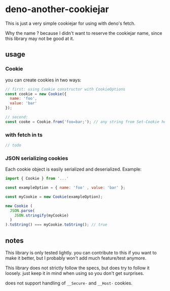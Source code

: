 # deno-another-cookiejar

This is just a very simple cookiejar for using with deno's fetch.

Why the name ? because I didn't want to reserve the cookiejar name, since this library may not be good at it.

## usage

### Cookie

you can create cookies in two ways:

```js
// first: using Cookie constructor with CookieOptions
const cookie = new Cookie({
  name: 'foo',
  value: 'bar'
});
```

```js
// second: 
const cooke = Cookie.from('foo=bar;'); // any string from Set-Cookie header value is also valid.
```

### with fetch in ts

```js
// todo
```

### JSON serializing cookies

Each cookie object is easily serialized and deserialized. Example:

```js
import { Cookie } from '...'

const exampleOption = { name: 'foo' , value: 'bar' };

const myCookie = new Cookie(exampleOption);

new Cookie ( 
  JSON.parse(
    JSON.stringify(myCookie)
  )
).toString() === myCookie.toString(); // true

```

## notes

This library is only tested lightly. you can contribute to this if you want to make it better, but I probably won't add much feature/test anymore.

This library does not strictly follow the specs, but does try to follow it loosely. just keep it in mind when using so you don't get surprises.

does not support handling of `__Secure-` and `__Host-` cookies.
